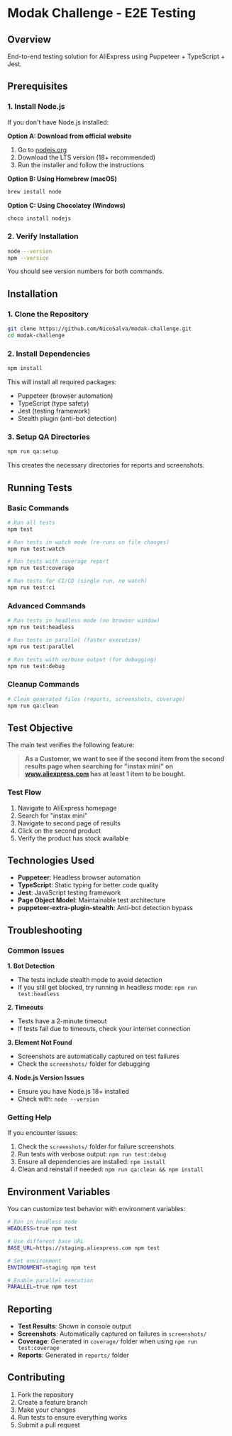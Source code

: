 # Modak Challenge - E2E Testing

## Overview
End-to-end testing solution for AliExpress using Puppeteer + TypeScript + Jest.

## Prerequisites

### 1. Install Node.js
If you don't have Node.js installed:

**Option A: Download from official website**
1. Go to [nodejs.org](https://nodejs.org/)
2. Download the LTS version (18+ recommended)
3. Run the installer and follow the instructions

**Option B: Using Homebrew (macOS)**
```bash
brew install node
```

**Option C: Using Chocolatey (Windows)**
```bash
choco install nodejs
```

### 2. Verify Installation
```bash
node --version
npm --version
```

You should see version numbers for both commands.

## Installation

### 1. Clone the Repository
```bash
git clone https://github.com/NicoSalva/modak-challenge.git
cd modak-challenge
```

### 2. Install Dependencies
```bash
npm install
```

This will install all required packages:
- Puppeteer (browser automation)
- TypeScript (type safety)
- Jest (testing framework)
- Stealth plugin (anti-bot detection)

### 3. Setup QA Directories
```bash
npm run qa:setup
```

This creates the necessary directories for reports and screenshots.

## Running Tests

### Basic Commands
```bash
# Run all tests
npm test

# Run tests in watch mode (re-runs on file changes)
npm run test:watch

# Run tests with coverage report
npm run test:coverage

# Run tests for CI/CD (single run, no watch)
npm run test:ci
```

### Advanced Commands
```bash
# Run tests in headless mode (no browser window)
npm run test:headless

# Run tests in parallel (faster execution)
npm run test:parallel

# Run tests with verbose output (for debugging)
npm run test:debug
```

### Cleanup Commands
```bash
# Clean generated files (reports, screenshots, coverage)
npm run qa:clean
```

## Test Objective

The main test verifies the following feature:

> **As a Customer, we want to see if the second item from the second results page when searching for "instax mini" on www.aliexpress.com has at least 1 item to be bought.**

### Test Flow
1. Navigate to AliExpress homepage
2. Search for "instax mini"
3. Navigate to second page of results
4. Click on the second product
5. Verify the product has stock available

## Technologies Used

- **Puppeteer**: Headless browser automation
- **TypeScript**: Static typing for better code quality
- **Jest**: JavaScript testing framework
- **Page Object Model**: Maintainable test architecture
- **puppeteer-extra-plugin-stealth**: Anti-bot detection bypass

## Troubleshooting

### Common Issues

**1. Bot Detection**
- The tests include stealth mode to avoid detection
- If you still get blocked, try running in headless mode: `npm run test:headless`

**2. Timeouts**
- Tests have a 2-minute timeout
- If tests fail due to timeouts, check your internet connection

**3. Element Not Found**
- Screenshots are automatically captured on test failures
- Check the `screenshots/` folder for debugging

**4. Node.js Version Issues**
- Ensure you have Node.js 18+ installed
- Check with: `node --version`

### Getting Help

If you encounter issues:
1. Check the `screenshots/` folder for failure screenshots
2. Run tests with verbose output: `npm run test:debug`
3. Ensure all dependencies are installed: `npm install`
4. Clean and reinstall if needed: `npm run qa:clean && npm install`

## Environment Variables

You can customize test behavior with environment variables:

```bash
# Run in headless mode
HEADLESS=true npm test

# Use different base URL
BASE_URL=https://staging.aliexpress.com npm test

# Set environment
ENVIRONMENT=staging npm test

# Enable parallel execution
PARALLEL=true npm test
```

## Reporting

- **Test Results**: Shown in console output
- **Screenshots**: Automatically captured on failures in `screenshots/`
- **Coverage**: Generated in `coverage/` folder when using `npm run test:coverage`
- **Reports**: Generated in `reports/` folder

## Contributing

1. Fork the repository
2. Create a feature branch
3. Make your changes
4. Run tests to ensure everything works
5. Submit a pull request
